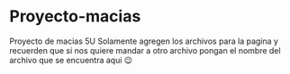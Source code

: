 # Proyecto-macias
Proyecto de macias 5U
Solamente agregen los archivos para la pagina y recuerden que si nos quiere mandar a otro archivo pongan el nombre del archivo que se encuentra aqui 😉
